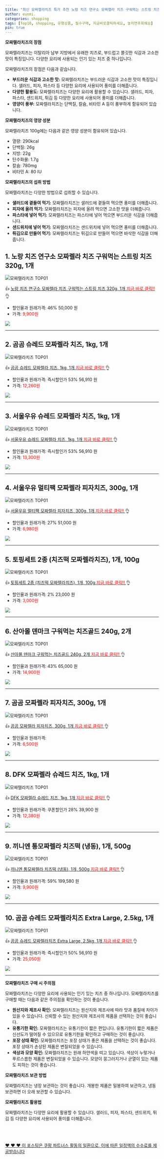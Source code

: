 ```yaml
---
title: "최신 모짜렐라치즈 특가 추천 노랑 치즈 연구소 모짜렐라 치즈 구워먹는 스트링 치즈 320g, 1개 비교 장점"
author: eunmi.
categories: shopping
tags: [Top10, shopping, 유행상품, 필수구매, 지금바로클릭하세요, 놓치면후회해요]
pin: true
---
```

**모짜렐라치즈의 장점**

모짜렐라치즈는 이탈리아 남부 지방에서 유래한 치즈로, 부드럽고 쫄깃한 식감과 고소한 맛이 특징입니다. 다양한 요리에 사용되는 인기 있는 치즈 중 하나입니다.

모짜렐라치즈의 장점은 다음과 같습니다.

* **부드러운 식감과 고소한 맛:** 모짜렐라치즈는 부드러운 식감과 고소한 맛이 특징입니다. 샐러드, 피자, 파스타 등 다양한 요리에 사용되어 풍미를 더해줍니다.
* **다양한 활용도:** 모짜렐라치즈는 다양한 요리에 활용할 수 있습니다. 샐러드, 피자, 파스타, 샌드위치, 튀김 등 다양한 요리에 사용되어 풍미를 더해줍니다.
* **영양이 풍부:** 모짜렐라치즈는 단백질, 칼슘, 비타민 A 등이 풍부하게 함유되어 있습니다.

**모짜렐라치즈의 영양 성분**

모짜렐라치즈 100g에는 다음과 같은 영양 성분이 함유되어 있습니다.

* 열량: 290kcal
* 단백질: 26g
* 지방: 22g
* 탄수화물: 1.7g
* 칼슘: 780mg
* 비타민 A: 80 IU

**모짜렐라치즈의 섭취 방법**

모짜렐라치즈는 다양한 방법으로 섭취할 수 있습니다.

* **샐러드에 곁들여 먹기:** 모짜렐라치즈는 샐러드에 곁들여 먹으면 풍미를 더해줍니다.
* **피자에 올려 먹기:** 모짜렐라치즈는 피자에 올려 먹으면 고소한 맛을 더해줍니다.
* **파스타에 넣어 먹기:** 모짜렐라치즈는 파스타에 넣어 먹으면 부드러운 식감을 더해줍니다.
* **샌드위치에 넣어 먹기:** 모짜렐라치즈는 샌드위치에 넣어 먹으면 풍미를 더해줍니다.
* **튀김으로 만들어 먹기:** 모짜렐라치즈는 튀김으로 만들어 먹으면 바삭한 식감을 더해줍니다.

   

## 1. 노랑 치즈 연구소 모짜렐라 치즈 구워먹는 스트링 치즈 320g, 1개

![모짜렐라치즈 TOP01](https://thumbnail7.coupangcdn.com/thumbnails/remote/230x230ex/image/vendor_inventory/375b/9edda259b2710d057fe70e148af8cbba0540308b3faaf655372f62d83c38.jpg)


👍 [노랑 치즈 연구소 모짜렐라 치즈 구워먹는 스트링 치즈 320g, 1개 <font color=red> 지금 바로 클릭!! </font> ](https://link.coupang.com/re/AFFSDP?lptag=AF3617701&subid=GithubCoopas&pageKey=7636948622&traceid=V0-153&itemId=20281397587&vendorItemId=86216537431) 👌 


- 할인율과 원래가격: 46%  50,000   원
- 가격: <span style='color:red'>9,900원</span>

[![](/discount_price.png)](https://link.coupang.com/re/AFFSDP?lptag=AF3617701&subid=GithubCoopas&pageKey=7636948622&traceid=V0-153&itemId=20281397587&vendorItemId=86216537431)

---


   

## 2. 곰곰 슈레드 모짜렐라 치즈, 1kg, 1개

![모짜렐라치즈 TOP01](https://thumbnail9.coupangcdn.com/thumbnails/remote/230x230ex/image/retail/images/6337595723873993-f73775d5-9de9-435e-b29e-a8a783a25e5d.jpg)


👍 [곰곰 슈레드 모짜렐라 치즈, 1kg, 1개 <font color=red> 지금 바로 클릭!! </font> ](https://link.coupang.com/re/AFFSDP?lptag=AF3617701&subid=GithubCoopas&pageKey=1308889924&traceid=V0-153&itemId=2325255337&vendorItemId=70321898123) 👌 


- 할인율과 원래가격: 즉시할인가 53%  56,910   원
- 가격: <span style='color:red'>12,260원</span>

[![](/discount_price.png)](https://link.coupang.com/re/AFFSDP?lptag=AF3617701&subid=GithubCoopas&pageKey=1308889924&traceid=V0-153&itemId=2325255337&vendorItemId=70321898123)

---


   

## 3. 서울우유 슈레드 모짜렐라 치즈, 1kg, 1개

![모짜렐라치즈 TOP01](https://thumbnail8.coupangcdn.com/thumbnails/remote/230x230ex/image/retail/images/3236758812141458-cca596a0-afe3-4193-936f-1d125a4a729b.jpg)


👍 [서울우유 슈레드 모짜렐라 치즈, 1kg, 1개 <font color=red> 지금 바로 클릭!! </font> ](https://link.coupang.com/re/AFFSDP?lptag=AF3617701&subid=GithubCoopas&pageKey=130515366&traceid=V0-153&itemId=651682277&vendorItemId=4691954862) 👌 


- 할인율과 원래가격: 즉시할인가 53%  56,910   원
- 가격: <span style='color:red'>13,300원</span>

[![](/discount_price.png)](https://link.coupang.com/re/AFFSDP?lptag=AF3617701&subid=GithubCoopas&pageKey=130515366&traceid=V0-153&itemId=651682277&vendorItemId=4691954862)

---


   

## 4. 서울우유 멀티팩 모짜렐라 피자치즈, 300g, 1개

![모짜렐라치즈 TOP01](https://thumbnail6.coupangcdn.com/thumbnails/remote/230x230ex/image/retail/images/81477174315943-9f5eb558-e904-4b05-abb1-e1e0b1f33de9.jpg)


👍 [서울우유 멀티팩 모짜렐라 피자치즈, 300g, 1개 <font color=red> 지금 바로 클릭!! </font> ](https://link.coupang.com/re/AFFSDP?lptag=AF3617701&subid=GithubCoopas&pageKey=130515366&traceid=V0-153&itemId=384156089&vendorItemId=3932825284) 👌 


- 할인율과 원래가격: 27%  51,000   원
- 가격: <span style='color:red'>6,980원</span>

[![](/discount_price.png)](https://link.coupang.com/re/AFFSDP?lptag=AF3617701&subid=GithubCoopas&pageKey=130515366&traceid=V0-153&itemId=384156089&vendorItemId=3932825284)

---


   

## 5. 토핑세트 2종 (치즈떡 모짜렐라치즈), 1개, 100g

![모짜렐라치즈 TOP01](https://thumbnail6.coupangcdn.com/thumbnails/remote/230x230ex/image/vendor_inventory/1b4d/efa7559f0fc08f6ea1979b5e4c5209ed5465f3471c71ee7ecefa6560e4e6.jpg)


👍 [토핑세트 2종 (치즈떡 모짜렐라치즈), 1개, 100g <font color=red> 지금 바로 클릭!! </font> ](https://link.coupang.com/re/AFFSDP?lptag=AF3617701&subid=GithubCoopas&pageKey=4673032149&traceid=V0-153&itemId=5845267215&vendorItemId=73143551321) 👌 


- 할인율과 원래가격: 2%  23,000   원
- 가격: <span style='color:red'>3,000원</span>

[![](/discount_price.png)](https://link.coupang.com/re/AFFSDP?lptag=AF3617701&subid=GithubCoopas&pageKey=4673032149&traceid=V0-153&itemId=5845267215&vendorItemId=73143551321)

---


   

## 6. 산아몰 덴마크 구워먹는 치즈골드 240g, 2개

![모짜렐라치즈 TOP01](https://thumbnail7.coupangcdn.com/thumbnails/remote/230x230ex/image/vendor_inventory/b9b8/c6fd0aa1e8071f618b3f7a52ef0db48a726bd653993b4f34a60ef1380f49.jpg)


👍 [산아몰 덴마크 구워먹는 치즈골드 240g, 2개 <font color=red> 지금 바로 클릭!! </font> ](https://link.coupang.com/re/AFFSDP?lptag=AF3617701&subid=GithubCoopas&pageKey=6975728556&traceid=V0-153&itemId=2442579701&vendorItemId=70436327904) 👌 


- 할인율과 원래가격: 43%  65,000   원
- 가격: <span style='color:red'>14,900원</span>

[![](/discount_price.png)](https://link.coupang.com/re/AFFSDP?lptag=AF3617701&subid=GithubCoopas&pageKey=6975728556&traceid=V0-153&itemId=2442579701&vendorItemId=70436327904)

---


   

## 7. 곰곰 모짜렐라 피자치즈, 300g, 1개

![모짜렐라치즈 TOP01](https://thumbnail7.coupangcdn.com/thumbnails/remote/230x230ex/image/retail/images/3489184037607310-26ba4ad3-199a-4670-a3ac-27be3da22e49.jpg)


👍 [곰곰 모짜렐라 피자치즈, 300g, 1개 <font color=red> 지금 바로 클릭!! </font> ](https://link.coupang.com/re/AFFSDP?lptag=AF3617701&subid=GithubCoopas&pageKey=6748174537&traceid=V0-153&itemId=15773993835&vendorItemId=82987282332) 👌 


- 할인율과 원래가격: 
- 가격: <span style='color:red'>6,500원</span>

[![](/discount_price.png)](https://link.coupang.com/re/AFFSDP?lptag=AF3617701&subid=GithubCoopas&pageKey=6748174537&traceid=V0-153&itemId=15773993835&vendorItemId=82987282332)

---


   

## 8. DFK 모짜렐라 슈레드 치즈, 1kg, 1개

![모짜렐라치즈 TOP01](https://thumbnail8.coupangcdn.com/thumbnails/remote/230x230ex/image/retail/images/2023/03/03/17/1/00d7341f-1466-4849-8c6e-b0a5ef7a44b2.jpg)


👍 [DFK 모짜렐라 슈레드 치즈, 1kg, 1개 <font color=red> 지금 바로 클릭!! </font> ](https://link.coupang.com/re/AFFSDP?lptag=AF3617701&subid=GithubCoopas&pageKey=7183538203&traceid=V0-153&itemId=18121921606&vendorItemId=85273022676) 👌 


- 할인율과 원래가격: 쿠폰할인가 28%  39,900   원
- 가격: <span style='color:red'>12,380원</span>

[![](/discount_price.png)](https://link.coupang.com/re/AFFSDP?lptag=AF3617701&subid=GithubCoopas&pageKey=7183538203&traceid=V0-153&itemId=18121921606&vendorItemId=85273022676)

---


   

## 9. 끼니엔 통모짜렐라 치즈떡 (냉동), 1개, 500g

![모짜렐라치즈 TOP01](https://thumbnail6.coupangcdn.com/thumbnails/remote/230x230ex/image/retail/images/2022/06/23/16/1/86f6db05-1840-4f8e-abd8-c586a6493753.jpg)


👍 [끼니엔 통모짜렐라 치즈떡 (냉동), 1개, 500g <font color=red> 지금 바로 클릭!! </font> ](https://link.coupang.com/re/AFFSDP?lptag=AF3617701&subid=GithubCoopas&pageKey=6630872577&traceid=V0-153&itemId=15115341175&vendorItemId=82337135681) 👌 


- 할인율과 원래가격: 59%  199,580   원
- 가격: <span style='color:red'>9,900원</span>

[![](/discount_price.png)](https://link.coupang.com/re/AFFSDP?lptag=AF3617701&subid=GithubCoopas&pageKey=6630872577&traceid=V0-153&itemId=15115341175&vendorItemId=82337135681)

---


   

## 10. 곰곰 슈레드 모짜렐라치즈 Extra Large, 2.5kg, 1개

![모짜렐라치즈 TOP01](https://thumbnail9.coupangcdn.com/thumbnails/remote/230x230ex/image/retail/images/5749902862500685-48070d9b-8e5d-4bc7-8d2c-4f64fbfc4012.jpg)


👍 [곰곰 슈레드 모짜렐라치즈 Extra Large, 2.5kg, 1개 <font color=red> 지금 바로 클릭!! </font> ](https://link.coupang.com/re/AFFSDP?lptag=AF3617701&subid=GithubCoopas&pageKey=1551145126&traceid=V0-153&itemId=2654108112&vendorItemId=70644898443) 👌 


- 할인율과 원래가격: 즉시할인가 50%  56,910   원
- 가격: <span style='color:red'>25,050원</span>

[![](/discount_price.png)](https://link.coupang.com/re/AFFSDP?lptag=AF3617701&subid=GithubCoopas&pageKey=1551145126&traceid=V0-153&itemId=2654108112&vendorItemId=70644898443)

---
**모짜렐라치즈 구매 시 주의점**

모짜렐라치즈는 다양한 요리에 사용되는 인기 있는 치즈 중 하나입니다. 모짜렐라치즈를 구매할 때는 다음과 같은 주의점을 확인하는 것이 좋습니다.

* **원산지와 제조사 확인:** 모짜렐라치즈는 원산지와 제조사에 따라 맛과 품질에 차이가 있을 수 있습니다. 신뢰할 수 있는 원산지와 제조사의 제품을 선택하는 것이 좋습니다.
* **유통기한 확인:** 모짜렐라치즈는 유통기한이 짧은 편입니다. 유통기한이 짧은 제품은 신선도가 떨어질 수 있으므로 유통기한을 확인하고 구매하는 것이 좋습니다.
* **포장 상태 확인:** 모짜렐라치즈는 포장 상태가 좋은 제품을 선택하는 것이 좋습니다. 포장 상태가 손상된 제품은 변질되었을 수 있습니다.
* **색상과 모양 확인:** 모짜렐라치즈는 원래 하얀색을 띠고 있습니다. 색상이 누렇거나 푸르스름한 제품은 변질되었을 수 있습니다. 모양이 뭉그러지거나 균열이 있는 제품도 피하는 것이 좋습니다.

**모짜렐라치즈 보관 방법**

모짜렐라치즈는 냉장 보관하는 것이 좋습니다. 개봉한 제품은 밀봉하여 보관하고, 냉동 보관하면 더 오래 보관할 수 있습니다.

**모짜렐라치즈 활용법**

모짜렐라치즈는 다양한 요리에 활용할 수 있습니다. 샐러드, 피자, 파스타, 샌드위치, 튀김 등 다양한 요리에 사용되어 풍미를 더해줍니다.<br><br><br><br><br> [ ❤ ❤ ❤ 이 포스팅은 쿠팡 파트너스 활동의 일환으로, 이에 따른 일정액의 수수료를 제공받습니다](https://link.coupang.com/a/bcEFyh)
